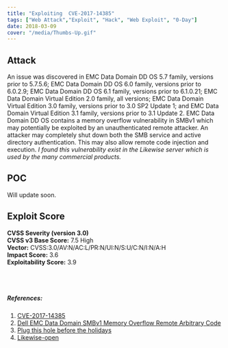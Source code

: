 ```yaml
---
title: "Exploiting  CVE-2017-14385"
tags: ["Web Attack","Exploit", "Hack", "Web Exploit", "0-Day"]
date: 2018-03-09
cover: "/media/Thumbs-Up.gif"
---
```



## Attack

An issue was discovered in EMC Data Domain DD OS 5.7 family, versions prior to 5.7.5.6; EMC Data Domain DD OS 6.0 family, versions prior to 6.0.2.9; EMC Data Domain DD OS 6.1 family, versions prior to 6.1.0.21; EMC Data Domain Virtual Edition 2.0 family, all versions; EMC Data Domain Virtual Edition 3.0 family, versions prior to 3.0 SP2 Update 1; and EMC Data Domain Virtual Edition 3.1 family, versions prior to 3.1 Update 2. EMC Data Domain DD OS contains a memory overflow vulnerability in SMBv1 which may potentially be exploited by an unauthenticated remote attacker. An attacker may completely shut down both the SMB service and active directory authentication. This may also allow remote code injection and execution. *I found this vulnerability exist in the Likewise server which is used by the many commercial products.* 


## POC 

Will update soon.



## Exploit Score

**CVSS Severity (version 3.0)**<br>
**CVSS v3 Base Score:** 7.5 High <br>
**Vector:** CVSS:3.0/AV:N/AC:L/PR:N/UI:N/S:U/C:N/I:N/A:H <br>
**Impact Score:** 3.6 <br>
**Exploitability Score:** 3.9 <br>





<br><br>

##### **References**:
1. [CVE-2017-14385](https://nvd.nist.gov/vuln/detail/CVE-2017-14385)
2. [Dell EMC Data Domain SMBv1 Memory Overflow Remote Arbitrary Code](https://tools.cisco.com/security/center/viewAlert.x?alertId=56304)
3. [Plug this hole before the holidays](https://www.theregister.co.uk/2017/12/21/emc_admin_plug_this_hole_before_the_holidays/)
4. [Likewise-open](https://github.com/vmware/likewise-open/commit/cb772afb0633758069e3383cb59703af3fac5eae)

